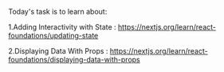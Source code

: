 
Today's task is to learn about:

1.Adding Interactivity with State : https://nextjs.org/learn/react-foundations/updating-state

2.Displaying Data With Props : https://nextjs.org/learn/react-foundations/displaying-data-with-props